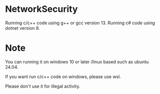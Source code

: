 # NetworkSecurity
Running c/c++ code using g++ or gcc version 13.
Running c# code using dotnet version 8.

# Note
You can running it on windows 10 or later /linux based such as ubuntu 24.04.

If you want run c/c++ code on windows, please use wsl.

Please don't use it for illegal activity.
